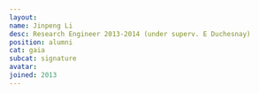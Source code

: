 ```yaml
---
layout:
name: Jinpeng Li
desc: Research Engineer 2013-2014 (under superv. E Duchesnay)
position: alumni
cat: gaia
subcat: signature
avatar:
joined: 2013
---
```


